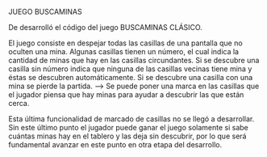 JUEGO BUSCAMINAS

De desarrolló el código del juego BUSCAMINAS CLÁSICO.

El juego consiste en despejar todas las casillas de una pantalla que no oculten una mina.
Algunas casillas tienen un número, el cual indica la cantidad de minas que hay en las casillas circundantes.
Si se descubre una casilla sin número indica que ninguna de las casillas vecinas tiene mina y éstas se descubren automáticamente.
Si se descubre una casilla con una mina se pierde la partida.
--> Se puede poner una marca en las casillas que el jugador piensa que hay minas para ayudar a descubrir las que están cerca.

Esta última funcionalidad de marcado de casillas no se llegó a desarrollar. Sin este último punto el jugador puede ganar el juego solamente si sabe cuántas minas hay en el tablero y las deja sin descubrir, por lo que será fundamental avanzar en este punto en otra etapa del desarrollo.
